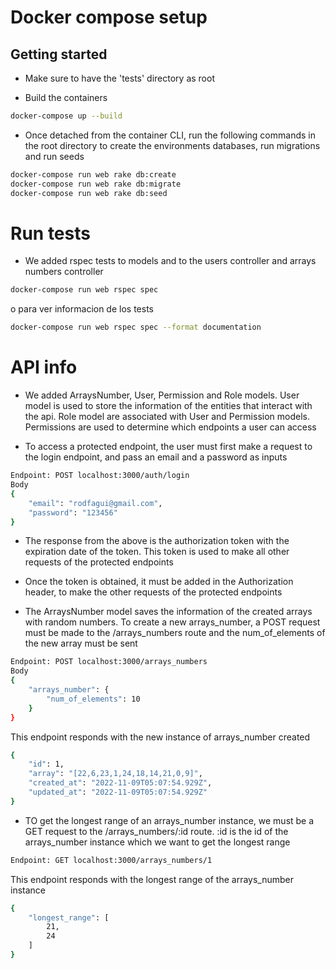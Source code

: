 # Docker compose setup

## Getting started

- Make sure to have the 'tests' directory as root

- Build the containers

```bash
docker-compose up --build
```

- Once detached from the container CLI, run the following commands in the root directory to create the environments databases, run migrations and run seeds

```bash
docker-compose run web rake db:create
docker-compose run web rake db:migrate
docker-compose run web rake db:seed
```

# Run tests

- We added rspec tests to models and to the users controller and arrays numbers controller

```bash
docker-compose run web rspec spec
```
o para ver informacion de los tests
```bash
docker-compose run web rspec spec --format documentation
```

# API info

- We added ArraysNumber, User, Permission and Role models. User model is used to store the information of the entities that interact with the api. Role model are associated with User and Permission models. Permissions are used to determine which endpoints a user can access

- To access a protected endpoint, the user must first make a request to the login endpoint, and pass an email and a password as inputs

```bash
Endpoint: POST localhost:3000/auth/login
Body
{
    "email": "rodfagui@gmail.com",
    "password": "123456"
}
```

- The response from the above is the authorization token with the expiration date of the token. This token is used to make all other requests of the protected endpoints

- Once the token is obtained, it must be added in the Authorization header, to make the other requests of the protected endpoints

- The ArraysNumber model saves the information of the created arrays with random numbers. To create a new arrays_number, a POST request must be made to the /arrays_numbers route and the num_of_elements of the new array must be sent

```bash
Endpoint: POST localhost:3000/arrays_numbers
Body
{
    "arrays_number": {
        "num_of_elements": 10
    }
}
```

This endpoint responds with the new instance of arrays_number created

```bash
{
    "id": 1,
    "array": "[22,6,23,1,24,18,14,21,0,9]",
    "created_at": "2022-11-09T05:07:54.929Z",
    "updated_at": "2022-11-09T05:07:54.929Z"
}
```

- TO get the longest range of an arrays_number instance, we must be a GET request to the /arrays_numbers/:id route. :id is the id of the arrays_number instance which we want to get the longest range

```bash
Endpoint: GET localhost:3000/arrays_numbers/1
```

This endpoint responds with the longest range of the arrays_number instance

```bash
{
    "longest_range": [
        21,
        24
    ]
}
```
